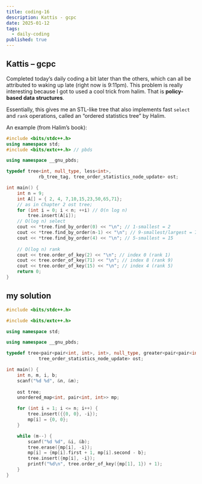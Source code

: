 ```yaml
---
title: coding-16
description: Kattis - gcpc
date: 2025-01-12
tags:
  - daily-coding
published: true
---
```

## Kattis – gcpc
Completed today’s daily coding a bit later than the others, which can all be attributed to waking up late (right now is 9:11pm). This problem is really interesting because I got to used a cool trick from halim. That is **policy-based data structures**.

Essentially, this gives me an STL-like tree that also implements fast `select` and `rank` operations, called an “ordered statistics tree” by Halim. 

An example (from Halim’s book):
```cpp
#include <bits/stdc++.h> 
using namespace std; 
#include <bits/extc++.h> // pbds 

using namespace __gnu_pbds; 

typedef tree<int, null_type, less<int>,
			rb_tree_tag, tree_order_statistics_node_update> ost; 

int main() { 
	int n = 9; 
	int A[] = { 2, 4, 7,10,15,23,50,65,71}; 
	// as in Chapter 2 ost tree; 
	for (int i = 0; i < n; ++i) // O(n log n) 
		tree.insert(A[i]);
	// O(log n) select
	cout << *tree.find_by_order(0) << "\n"; // 1-smallest = 2 
	cout << *tree.find_by_order(n-1) << "\n"; // 9-smallest/largest = 71 
	cout << *tree.find_by_order(4) << "\n"; // 5-smallest = 15 
	
	// O(log n) rank 
	cout << tree.order_of_key(2) << "\n"; // index 0 (rank 1) 
	cout << tree.order_of_key(71) << "\n"; // index 8 (rank 9) 
	cout << tree.order_of_key(15) << "\n"; // index 4 (rank 5) 
	return 0; 
}
```
## my solution
```cpp
#include <bits/stdc++.h>

#include <bits/extc++.h>

using namespace std;

using namespace __gnu_pbds;

typedef tree<pair<pair<int, int>, int>, null_type, greater<pair<pair<int, int>, int>>, rb_tree_tag, 
            tree_order_statistics_node_update> ost;

int main() {
    int n, m, i, b;
    scanf("%d %d", &n, &m);
    
    ost tree;
    unordered_map<int, pair<int, int>> mp;

    for (int i = 1; i <= n; i++) {
        tree.insert({{0, 0}, -i});
        mp[i] = {0, 0};
    }

    while (m--) {
        scanf("%d %d", &i, &b);
        tree.erase({mp[i], -i});
        mp[i] = {mp[i].first + 1, mp[i].second - b};
        tree.insert({mp[i], -i});
        printf("%d\n", tree.order_of_key({mp[1], 1}) + 1);
    }
}
```